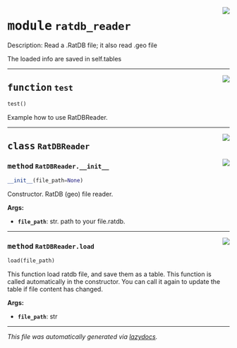 <!-- markdownlint-disable -->

<a href="../../tools/ratdb_reader.py#L0"><img align="right" style="float:right;" src="https://img.shields.io/badge/-source-cccccc?style=flat-square"></a>

# <kbd>module</kbd> `ratdb_reader`
Description: Read a .RatDB file; it also read .geo file 

The loaded info are saved in self.tables 


---

<a href="../../tools/ratdb_reader.py#L53"><img align="right" style="float:right;" src="https://img.shields.io/badge/-source-cccccc?style=flat-square"></a>

## <kbd>function</kbd> `test`

```python
test()
```

Example how to use RatDBReader.  


---

<a href="../../tools/ratdb_reader.py#L11"><img align="right" style="float:right;" src="https://img.shields.io/badge/-source-cccccc?style=flat-square"></a>

## <kbd>class</kbd> `RatDBReader`




<a href="../../tools/ratdb_reader.py#L12"><img align="right" style="float:right;" src="https://img.shields.io/badge/-source-cccccc?style=flat-square"></a>

### <kbd>method</kbd> `RatDBReader.__init__`

```python
__init__(file_path=None)
```

Constructor. RatDB (geo) file reader. 



**Args:**
 
 - <b>`file_path`</b>:  str. path to your file.ratdb. 




---

<a href="../../tools/ratdb_reader.py#L24"><img align="right" style="float:right;" src="https://img.shields.io/badge/-source-cccccc?style=flat-square"></a>

### <kbd>method</kbd> `RatDBReader.load`

```python
load(file_path)
```

This function load ratdb file, and save them as a table. This function is called automatically in the constructor. You can call it again to update the table if file content has changed. 



**Args:**
 
 - <b>`file_path`</b>:  str 




---

_This file was automatically generated via [lazydocs](https://github.com/ml-tooling/lazydocs)._
